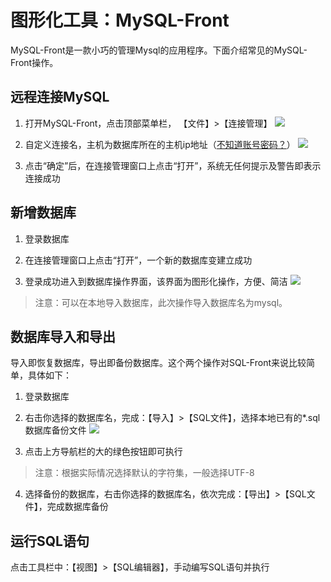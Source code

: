 # 图形化工具：MySQL-Front

MySQL-Front是一款小巧的管理Mysql的应用程序。下面介绍常见的MySQL-Front操作。

## 远程连接MySQL

1. 打开MySQL-Front，点击顶部菜单栏， 【文件】>【连接管理】
     ![](http://libs.websoft9.com/Websoft9/DocsPicture/zh/mysql/websoft9-mysql-fronttest.png)

2. 自定义连接名，主机为数据库所在的主机ip地址（[不知道账号密码？](/zh/stack-accounts.md)）
   ![](http://libs.websoft9.com/Websoft9/DocsPicture/zh/mysql/websoft9-mysql-frontcome.png)

3. 点击“确定”后，在连接管理窗口上点击“打开”，系统无任何提示及警告即表示连接成功

## 新增数据库

1. 登录数据库

2. 在连接管理窗口上点击“打开”，一个新的数据库变建立成功

3. 登录成功进入到数据库操作界面，该界面为图形化操作，方便、简洁
  ![](http://libs.websoft9.com/Websoft9/DocsPicture/zh/mysql/websoft9-mysql-frontteacher3.png)

> 注意：可以在本地导入数据库，此次操作导入数据库名为mysql。

## 数据库导入和导出

导入即恢复数据库，导出即备份数据库。这个两个操作对SQL-Front来说比较简单，具体如下：

1. 登录数据库

2. 右击你选择的数据库名，完成：【导入】>【SQL文件】，选择本地已有的*.sql数据库备份文件
   ![](http://libs.websoft9.com/Websoft9/DocsPicture/zh/mysql/websoft-mysql-frontcome2.png)

3. 点击上方导航栏的大的绿色按钮即可执行

  >注意：根据实际情况选择默认的字符集，一般选择UTF-8

4. 选择备份的数据库，右击你选择的数据库名，依次完成：【导出】>【SQL文件】，完成数据库备份

## 运行SQL语句
 
点击工具栏中：【视图】>【SQL编辑器】，手动编写SQL语句并执行
